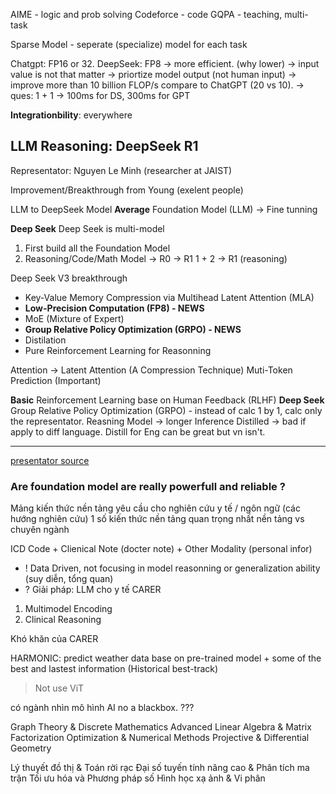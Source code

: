 AIME - logic and prob solving
Codeforce - code
GQPA - teaching, multi-task


Sparse Model - seperate (specialize) model for each task 

Chatgpt: FP16 or 32.
DeepSeek: FP8 -> more efficient. (why lower) -> input value is not that matter -> priortize model output (not human input) -> improve more than 10 billion FLOP/s compare to ChatGPT (20 vs 10).
-> ques: 1 + 1 -> 100ms for DS, 300ms for GPT

**Integrationbility**: everywhere

## LLM Reasoning: DeepSeek R1
Representator: Nguyen Le Minh (researcher at JAIST)

Improvement/Breakthrough from Young (exelent people)

LLM to DeepSeek Model 
**Average**
Foundation Model (LLM) -> Fine tunning 

**Deep Seek**
Deep Seek is multi-model
1) First build all the Foundation Model  
2) Reasoning/Code/Math Model  -> R0 -> R1
1 + 2 -> R1 (reasoning)

Deep Seek V3 breakthrough 
+ Key-Value Memory Compression via Multihead Latent Attention (MLA)
+ **Low-Precision Computation (FP8) - NEWS**
+ MoE (Mixture of Expert) 
+ **Group Relative Policy Optimization (GRPO) - NEWS**
+ Distilation
+ Pure Reinforcement Learning for Reasonning

Attention -> Latent Attention (A Compression Technique)
Muti-Token Prediction (Important)

**Basic**
Reinforcement Learning base on Human Feedback (RLHF) 
**Deep Seek**
Group Relative Policy Optimization (GRPO) - instead of calc 1 by 1, calc only the representator.
Reasning Model -> longer Inference 
Distilled -> bad if apply to diff language. Distill for Eng can be great but vn isn't.

---
[presentator source](https://ai4life.hust.edu.vn/lenp-2-2/)
### Are foundation model are really powerfull and reliable ? 

Mảng kiến thức nền tảng yêu cầu cho nghiên cứu y tế / ngôn ngữ (các hướng nghiên cứu)
1 số kiến thức nền tảng quan trọng nhất 
nền tảng vs chuyên ngành



ICD Code  + Clienical Note (docter note) + Other Modality (personal infor)
+ ! Data Driven, not focusing in model reasonning or generalization ability (suy diễn, tổng quan)
+ ? Giải pháp: LLM cho y tế
CARER
1) Multimodel Encoding
2) Clinical Reasoning

Khó khăn của CARER

HARMONIC: predict weather data base on pre-trained model + some of the best and lastest information (Historical best-track)
> Not use ViT

có ngành nhìn mô hình AI no a blackbox. ???

Graph Theory & Discrete Mathematics
Advanced Linear Algebra & Matrix Factorization
Optimization & Numerical Methods
Projective & Differential Geometry

Lý thuyết đồ thị & Toán rời rạc
Đại số tuyến tính nâng cao & Phân tích ma trận
Tối ưu hóa và Phương pháp số
Hình học xạ ảnh & Vi phân

